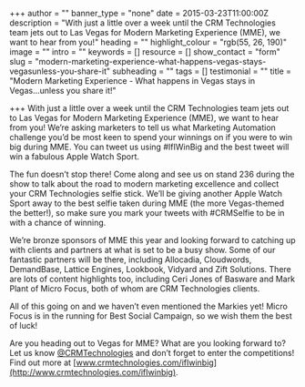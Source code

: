 +++
author = ""
banner_type = "none"
date = 2015-03-23T11:00:00Z
description = "With just a little over a week until the CRM Technologies team jets out to Las Vegas for Modern Marketing Experience (MME), we want to hear from you!"
heading = ""
highlight_colour = "rgb(55, 26, 190)"
image = ""
intro = ""
keywords = []
resource = []
show_contact = "form"
slug = "modern-marketing-experience-what-happens-vegas-stays-vegasunless-you-share-it"
subheading = ""
tags = []
testimonial = ""
title = "Modern Marketing Experience - What happens in Vegas stays in Vegas...unless you share it!"

+++
With just a little over a week until the CRM Technologies team jets out to Las Vegas for Modern Marketing Experience (MME), we want to hear from you! We’re asking marketers to tell us what Marketing Automation challenge you’d be most keen to spend your winnings on if you were to win big during MME. You can tweet us using #IfIWinBig and the best tweet will win a fabulous Apple Watch Sport.

The fun doesn’t stop there! Come along and see us on stand 236 during the show to talk about the road to modern marketing excellence and collect your CRM Technologies selfie stick. We’ll be giving another Apple Watch Sport away to the best selfie taken during MME (the more Vegas-themed the better!), so make sure you mark your tweets with #CRMSelfie to be in with a chance of winning.

We’re bronze sponsors of MME this year and looking forward to catching up with clients and partners at what is set to be a busy show. Some of our fantastic partners will be there, including Allocadia, Cloudwords, DemandBase, Lattice Engines, Lookbook, Vidyard and Zift Solutions. There are lots of content highlights too, including Ceri Jones of Basware and Mark Plant of Micro Focus, both of whom are CRM Technologies clients.

All of this going on and we haven’t even mentioned the Markies yet! Micro Focus is in the running for Best Social Campaign, so we wish them the best of luck!

Are you heading out to Vegas for MME? What are you looking forward to? Let us know [@CRMTechnologies](http://www.twitter.com/crmtechnologies) and don’t forget to enter the competitions! Find out more at [www.crmtechnologies.com/ifIwinbig](http://www.crmtechnologies.com/ifIwinbig).